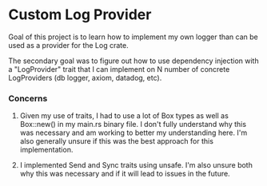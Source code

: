 # Custom Log Provider

Goal of this project is to learn how to implement my own logger than can be used as a provider for the Log crate. 

The secondary goal was to figure out how to use dependency injection with a "LogProvider" trait that I can implement on N number of concrete LogProviders (db logger, axiom, datadog, etc).

### Concerns

1. Given my use of traits, I had to use a lot of Box<dyn > types as well as Box::new() in my main.rs binary file. I don't fully understand why this was necessary and am working to better my understanding here. I'm also generally unsure if this was the best approach for this implementation. 

2. I implemented Send and Sync traits using unsafe. I'm also unsure both why this was necessary and if it will lead to issues in the future.
